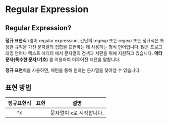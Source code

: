 # Regular Expression
## Regular Expression?

**정규 표현식** (영어 regular expression, 간단히 regexp 또는 regex)
또는 정규식은 특정한 규칙을 가진 문자열의 집합을 표현하는 데 사용하는 형식 언어입니다.
많은 프로그래밍 언어나 텍스트 에디터 에서 문자열의 검색과 치환을 위해 지원하고 있습니다.
**메타문자(특수한 문자/기호)** 를 이용하여 이루어진 패턴을 말합니다.

**정규 표현식**을 사용하면, 패턴을 통해 원하는 문자열을 찾아낼 수 있습니다.

## 표현 방법


| 정규표현식 | 표현 |           설명           |
|:----------:|:----:|:------------------------:|
|     ^x     |      | 문자열이 x로 시작합니다. |